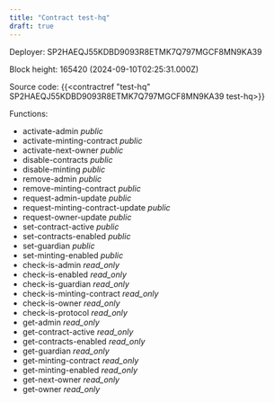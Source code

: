 ```yaml
---
title: "Contract test-hq"
draft: true
---
```

Deployer: SP2HAEQJ55KDBD9093R8ETMK7Q797MGCF8MN9KA39


 



Block height: 165420 (2024-09-10T02:25:31.000Z)

Source code: {{<contractref "test-hq" SP2HAEQJ55KDBD9093R8ETMK7Q797MGCF8MN9KA39 test-hq>}}

Functions:

* activate-admin _public_
* activate-minting-contract _public_
* activate-next-owner _public_
* disable-contracts _public_
* disable-minting _public_
* remove-admin _public_
* remove-minting-contract _public_
* request-admin-update _public_
* request-minting-contract-update _public_
* request-owner-update _public_
* set-contract-active _public_
* set-contracts-enabled _public_
* set-guardian _public_
* set-minting-enabled _public_
* check-is-admin _read_only_
* check-is-enabled _read_only_
* check-is-guardian _read_only_
* check-is-minting-contract _read_only_
* check-is-owner _read_only_
* check-is-protocol _read_only_
* get-admin _read_only_
* get-contract-active _read_only_
* get-contracts-enabled _read_only_
* get-guardian _read_only_
* get-minting-contract _read_only_
* get-minting-enabled _read_only_
* get-next-owner _read_only_
* get-owner _read_only_
